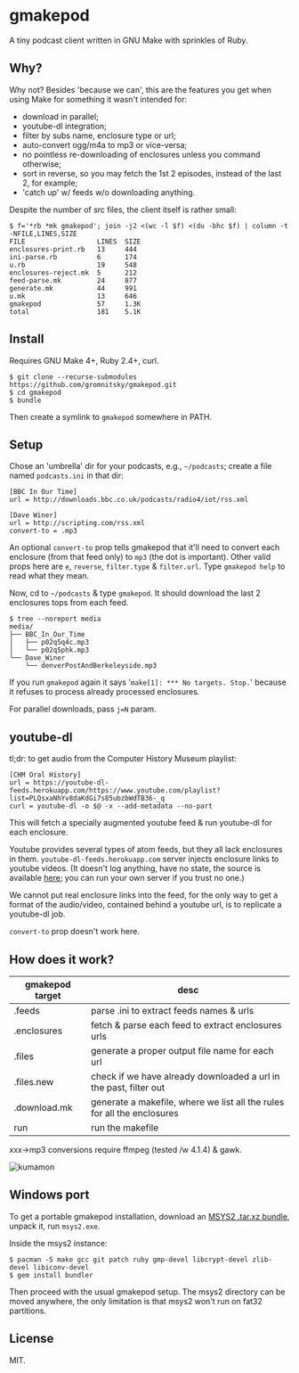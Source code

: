 # gmakepod

A tiny podcast client written in GNU Make with sprinkles of Ruby.

## Why?

Why not? Besides 'because we can', this are the features you get when
using Make for something it wasn't intended for:

* download in parallel;
* youtube-dl integration;
* filter by subs name, enclosure type or url;
* auto-convert ogg/m4a to mp3 or vice-versa;
* no pointless re-downloading of enclosures unless you command
  otherwise;
* sort in reverse, so you may fetch the 1st 2 episodes, instead of the
  last 2, for example;
* 'catch up' w/ feeds w/o downloading anything.

Despite the number of src files, the client itself is rather small:

~~~
$ f='*rb *mk gmakepod'; join -j2 <(wc -l $f) <(du -bhc $f) | column -t -NFILE,LINES,SIZE
FILE                  LINES  SIZE
enclosures-print.rb   13     444
ini-parse.rb          6      174
u.rb                  19     548
enclosures-reject.mk  5      212
feed-parse.mk         24     877
generate.mk           44     991
u.mk                  13     646
gmakepod              57     1.3K
total                 181    5.1K
~~~

## Install

Requires GNU Make 4+, Ruby 2.4+, curl.

~~~
$ git clone --recurse-submodules https://github.com/gromnitsky/gmakepod.git
$ cd gmakepod
$ bundle
~~~

Then create a symlink to `gmakepod` somewhere in PATH.

## Setup

Chose an 'umbrella' dir for your podcasts, e.g., `~/podcasts`; create
a file named `podcasts.ini` in that dir:

~~~
[BBC In Our Time]
url = http://downloads.bbc.co.uk/podcasts/radio4/iot/rss.xml

[Dave Winer]
url = http://scripting.com/rss.xml
convert-to = .mp3
~~~

An optional `convert-to` prop tells gmakepod that it'll need to
convert each enclosure (from that feed only) to `mp3` (the dot is
important). Other valid props here are `e`, `reverse`, `filter.type` &
`filter.url`. Type `gmakepod help` to read what they mean.

Now, cd to `~/podcasts` & type `gmakepod`. It should download the last
2 enclosures tops from each feed.

~~~
$ tree --noreport media
media/
├── BBC_In_Our_Time
│   ├── p02q5q4c.mp3
│   └── p02q5phk.mp3
└── Dave_Winer
    └── denverPostAndBerkeleyside.mp3
~~~

If you run `gmakepod` again it says '`make[1]: *** No targets.
Stop.`' because it refuses to process already processed enclosures.

For parallel downloads, pass `j=N` param.

## youtube-dl

tl;dr: to get audio from the Computer History Museum playlist:

~~~
[CHM Oral History]
url = https://youtube-dl-feeds.herokuapp.com/https://www.youtube.com/playlist?list=PLQsxaNhYv8daKdGi7s85ubzbWdTB36-_q
curl = youtube-dl -o $@ -x --add-metadata --no-part
~~~

This will fetch a specially augmented youtube feed & run youtube-dl
for each enclosure.

Youtube provides several types of atom feeds, but they all lack
enclosures in them. `youtube-dl-feeds.herokuapp.com` server injects
enclosure links to youtube videos. (It doesn't log anything, have no
state, the source is available
[here](https://github.com/gromnitsky/youtube-dl-feeds); you can run
your own server if you trust no one.)

We cannot put real enclosure links into the feed, for the only way to
get a format of the audio/video, contained behind a youtube url, is to
replicate a youtube-dl job.

`convert-to` prop doesn't work here.

## How does it work?

gmakepod target  | desc
---------------- | -------------------------------------------------------------
.feeds           | parse .ini to extract feeds names & urls
.enclosures      | fetch & parse each feed to extract enclosures urls
.files           | generate a proper output file name for each url
.files.new       | check if we have already downloaded a url in the past, filter out
.download.mk     | generate a makefile, where we list all the rules for all the enclosures
run              | run the makefile

xxx->mp3 conversions require ffmpeg (tested /w 4.1.4) & gawk.

![kumamon](https://ultraimg.com/images/2018/04/23/MTW8.jpg)

## Windows port

To get a portable gmakepod installation, download an [MSYS2 .tar.xz
bundle](http://repo.msys2.org/distrib/x86_64/), unpack it, run
`msys2.exe`.

Inside the msys2 instance:

~~~
$ pacman -S make gcc git patch ruby gmp-devel libcrypt-devel zlib-devel libiconv-devel
$ gem install bundler
~~~

Then proceed with the usual gmakepod setup. The msys2 directory can be
moved anywhere, the only limitation is that msys2 won't run on fat32
partitions.

## License

MIT.
